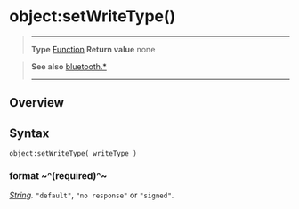 # object:setWriteType()

> --------------------- ------------------------------------------------------------------------------------------
> __Type__              [Function](https://docs.coronalabs.com/api/type/Function.html)
> __Return value__      none


> __See also__          [bluetooth.*](/plugin/bluetooth.md)
> --------------------- ------------------------------------------------------------------------------------------

## Overview

## Syntax

	object:setWriteType( writeType )

### format ~^(required)^~
_[String](https://docs.coronalabs.com/api/type/String.html)._ `"default"`, `"no response"` or `"signed"`.